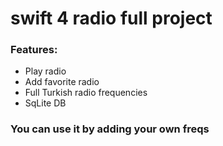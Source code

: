 # swift 4 radio full project

### Features:
 * Play radio
 * Add favorite radio
 * Full Turkish radio frequencies
 * SqLite DB


### You can use it by adding your own freqs